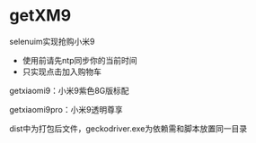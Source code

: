 # getXM9
selenuim实现抢购小米9
* 使用前请先ntp同步你的当前时间
* 只实现点击加入购物车

getxiaomi9：小米9紫色8G版标配

getxiaomi9pro：小米9透明尊享

dist中为打包后文件，geckodriver.exe为依赖需和脚本放置同一目录
